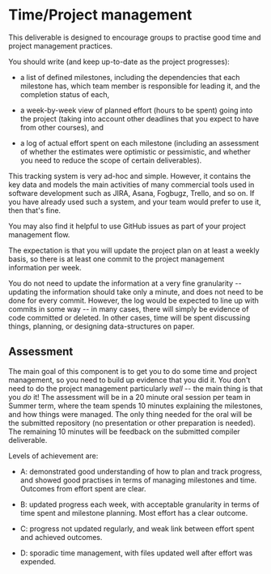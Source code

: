 Time/Project management
=======================

This deliverable is designed to encourage groups to practise good time and project management practices.

You should write (and keep up-to-date as the project progresses):

- a list of defined milestones, including the dependencies that each milestone has, which team member is responsible for leading it, and the completion status of each,

- a week-by-week view of planned effort (hours to be spent) going into the project (taking into account other deadlines that you expect to have from other courses), and

- a log of actual effort spent on each milestone (including an assessment of whether the estimates were optimistic or pessimistic, and whether you need to reduce the scope of certain deliverables).

This tracking system is very ad-hoc and simple. However, it contains the key data and models the main activities of many commercial tools used in software development such as JIRA, Asana, Fogbugz, Trello, and so on. If you have already used such a system, and your team would prefer to use it, then that's fine.

You may also find it helpful to use GitHub issues as part of your project management flow.

The expectation is that you will update the project plan on at least a weekly basis, so there is at least one commit to the project management information per week.

You do not need to update the information at a very fine granularity -- updating the information should take only a minute, and does not need to be done for every commit. However, the log would be expected to line up with commits in some way -- in many cases, there will simply be evidence of code committed or deleted. In other cases, time will be spent discussing things, planning, or designing data-structures on paper.


Assessment
----------

The main goal of this component is to get you to do some time and project management, so you need to build up evidence that you did it. You don't need to do the project management particularly *well* -- the main thing is that you *do* it! The assessment will be in a 20 minute oral session per team in Summer term, where the team spends 10 minutes explaining the milestones, and how things were managed. The only thing needed for the oral will be the submitted repository (no presentation or other preparation is needed). The remaining 10 minutes will be feedback on the submitted compiler deliverable.

Levels of achievement are:

- A: demonstrated good understanding of how to plan and track progress, and showed good practises in terms of managing milestones and time. Outcomes from effort spent are clear.
      
- B: updated progress each week, with acceptable granularity in terms of time spent and milestone planning. Most effort has a clear outcome.
      
- C: progress not updated regularly, and weak link between effort spent and achieved outcomes.
      
- D: sporadic time management, with files updated well after effort was expended.
